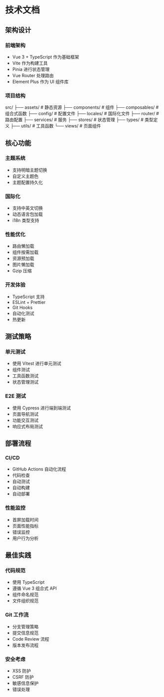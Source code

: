 # 技术文档

## 架构设计

### 前端架构
- Vue 3 + TypeScript 作为基础框架
- Vite 作为构建工具
- Pinia 进行状态管理
- Vue Router 处理路由
- Element Plus 作为 UI 组件库

### 项目结构
src/
├── assets/ # 静态资源
├── components/ # 组件
├── composables/ # 组合式函数
├── config/ # 配置文件
├── locales/ # 国际化文件
├── router/ # 路由配置
├── services/ # 服务
├── stores/ # 状态管理
├── types/ # 类型定义
├── utils/ # 工具函数
└── views/ # 页面组件


## 核心功能

### 主题系统
- 支持明暗主题切换
- 自定义主题色
- 主题配置持久化

### 国际化
- 支持中英文切换
- 动态语言包加载
- i18n 类型支持

### 性能优化
- 路由懒加载
- 组件按需加载
- 资源预加载
- 图片懒加载
- Gzip 压缩

### 开发体验
- TypeScript 支持
- ESLint + Prettier
- Git Hooks
- 自动化测试
- 热更新

## 测试策略

### 单元测试
- 使用 Vitest 进行单元测试
- 组件测试
- 工具函数测试
- 状态管理测试

### E2E 测试
- 使用 Cypress 进行端到端测试
- 页面导航测试
- 功能交互测试
- 响应式布局测试

## 部署流程

### CI/CD
- GitHub Actions 自动化流程
- 代码检查
- 自动测试
- 自动构建
- 自动部署

### 性能监控
- 首屏加载时间
- 页面性能指标
- 错误监控
- 用户行为分析

## 最佳实践

### 代码规范
- 使用 TypeScript
- 遵循 Vue 3 组合式 API
- 组件命名规范
- 文件组织规范

### Git 工作流
- 分支管理策略
- 提交信息规范
- Code Review 流程
- 版本发布流程

### 安全考虑
- XSS 防护
- CSRF 防护
- 敏感信息保护
- 错误处理
